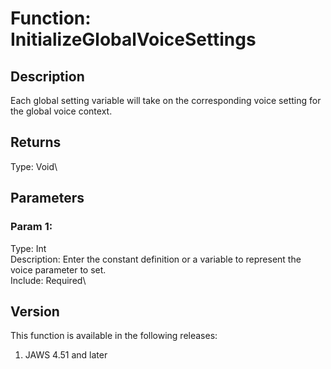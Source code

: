 # Function: InitializeGlobalVoiceSettings

## Description

Each global setting variable will take on the corresponding voice
setting for the global voice context.

## Returns

Type: Void\

## Parameters

### Param 1:

Type: Int\
Description: Enter the constant definition or a variable to represent
the voice parameter to set.\
Include: Required\

## Version

This function is available in the following releases:

1.  JAWS 4.51 and later

